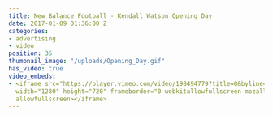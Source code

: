 ```yaml
---
title: New Balance Football - Kendall Watson Opening Day
date: 2017-01-09 01:36:00 Z
categories:
- advertising
- video
position: 35
thumbnail_image: "/uploads/Opening_Day.gif"
has_video: true
video_embeds:
- <iframe src="https://player.vimeo.com/video/198494779?title=0&byline=0&portrait=0"
  width="1280" height="720" frameborder="0 webkitallowfullscreen mozallowfullscreen
  allowfullscreen></iframe>
---
```


